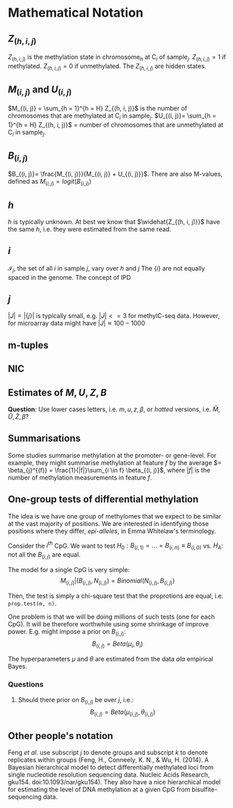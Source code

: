 # Mathematical Notation

## $Z_{(h, i, j)}$ 
$Z_{(h, i, j)}$ is the methylation state in chromosome$_h$ at C$_i$ of sample$_j$.
$Z_{(h, i, j)} = 1$ if methylated.
$Z_{(h, i, j)} = 0$ if unmethylated.
The $Z_{(h, i, j)}$ are hidden states.

## $M_{(i, j)}$ and $U_{(i, j)}$
$M_{(i, j)} = \sum_{h = 1}^{h = H} Z_{(h, i, j)}$ is the number of chromosomes that are methylated at C$_i$ in sample$_j$.
$U_{(i, j)}=  \sum_{h = 1}^{h = H} Z_{(h, i, j)}$ = number of chromosomes that are unmethylated at C$_i$ in sample$_j$.

## $B_{(i, j)}$
$B_{(i, j)}= \frac{M_{(i, j)}}{M_{(i, j)} + U_{(i, j)}}$.
There are also M-values, defined as $M_{(i, j)} = logit(B_{(i, j)})$

## $h$
$h$ is typically unknown. At best we know that $\widehat{Z_{(h, i, j)}}$ have the same $h$, i.e. they were estimated from the same read.

## $i$
$\mathcal{I}_j$, the set of all $i$ in sample $j$, vary over $h$ and $j$
The $\{i\}$ are not equally spaced in the genome. 
The concept of IPD

## $j$
$|J| = |\{j\}|$ is typically small, e.g.  $|J| <= 3$ for methylC-seq data. However, for microarray data might have $|J| \approx 100-1000$

## m-tuples

## NIC

## Estimates of $M, U, Z, B$
__Question__: Use lower cases letters, i.e. $m, u, z, \beta$, or _hatted_ versions, i.e. $\hat{M}, \hat{U}, \hat{Z}, \hat{\beta}$?

## Summarisations
Some studies summarise methylation at the promoter- or gene-level. For example, they might summarise methylation at feature $f$ by the average $= \beta_{j}^{(f)} = \frac{1}{|f|}\sum_{i \in f} \beta_{(i, j)}$, where $|f|$ is the number of methylation measurements in feature $f$. 

## One-group tests of differential methylation
The idea is we have one group of methylomes that we expect to be similar at the vast majority of positions. We are interested in identifying those positions where they differ, _epi-alleles_, in Emma Whitelaw's terminology.

Consider the $i^{th}$ CpG. We want to test $H_{0}: B_{(i, 1)} = \ldots = B_{(i, n)} \equiv B_{(i, 0)}$ vs. $H_{A}:$ not all the $B_{(i, j)}$ are equal.

The model for a single CpG is very simple:
$$
M_{(i, j)} | (B_{(i, j)}, N_{(i, j)}) = Binomial(N_{(i, j)}, B_{(i, j)})
$$

Then, the test is simply a chi-square test that the proprotions are equal, i.e. `prop.test(m, n)`.

One problem is that we will be doing millions of such tests (one for each CpG). It will be therefore worthwhile using some shrinkage of improve power. E.g. might impose a prior on $B_{(i, j)}$:
$$
B_{(i, j)} = Beta(\mu_{i}, \theta_{i})
$$

The hyperparameters $\mu$ and $\theta$ are estimated from the data _ala_ empirical Bayes.

### Questions
1. Should there prior on $B_{(i, j)}$ be over $j$, i.e.:
$$
B_{(i, j)} = Beta(\mu_{(i, j)}, \theta_{(i, j)})
$$


## Other people's notation
Feng _et al._ use subscript $j$ to denote groups and subscript $k$ to denote replicates within groups (Feng, H., Conneely, K. N., & Wu, H. (2014). A Bayesian hierarchical model to detect differentially methylated loci from single nucleotide resolution sequencing data. Nucleic Acids Research, gku154. doi:10.1093/nar/gku154). They also have a nice hierarchical model for estimating the level of DNA methylation at a given CpG from bisulfite-sequencing data.
